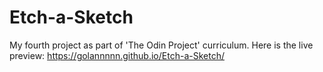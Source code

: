 # Etch-a-Sketch

My fourth project as part of 'The Odin Project' curriculum. Here is the live preview: 
https://golannnnn.github.io/Etch-a-Sketch/
